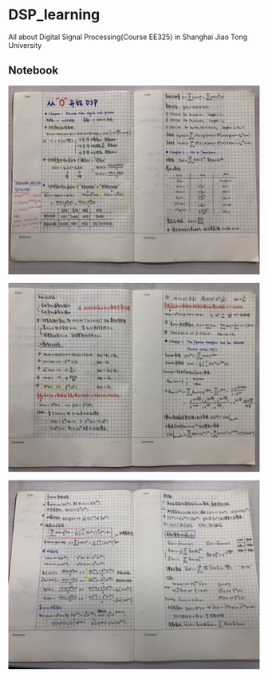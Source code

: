 # DSP_learning
All about Digital Signal Processing(Course EE325) in Shanghai Jiao Tong University

## Notebook

![image](https://github.com/RobinLu1209/DSP_learning/blob/master/DSP_notebook_1.jpg)

![image](https://github.com/RobinLu1209/DSP_learning/blob/master/DSP_notebook_2.jpg)

![image](https://github.com/RobinLu1209/DSP_learning/blob/master/DSP_notebook_3.jpg)

